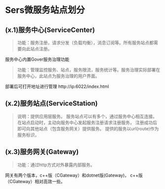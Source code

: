 # Sers微服务站点划分

 

## (x.1)服务中心(ServiceCenter)
>功能：服务注册，请求分发（负载均衡），消息订阅等。所有服务站点都需要向此站点注册。


服务中心内置Gover服务治理功能
>功能：管理监控服务、站点，服务限流，服务统计等。服务治理实际部署在服务中心，此站点为服务治理的用户界面。

部署后可打开地址进行管理 http://ip:6022/index.html


## (x.2)服务站点(ServiceStation)
>说明：提供应用层服务。
服务站点可以有多个，通过服务中心相互连接。在站点启动时，主动向服务中心发起服务注册请求注册服务，
注册成功后即可向其他站点（包含服务网关）提供服务。
提供的服务以url(route)作为服务标识，




## (x.3)服务网关(Gateway)
>功能：通过http方式对外暴露内部服务。

网关有两个版本，c++版（CGateway）和dotnet版(Gateway)， c++版（CGateway）相对高效一些。